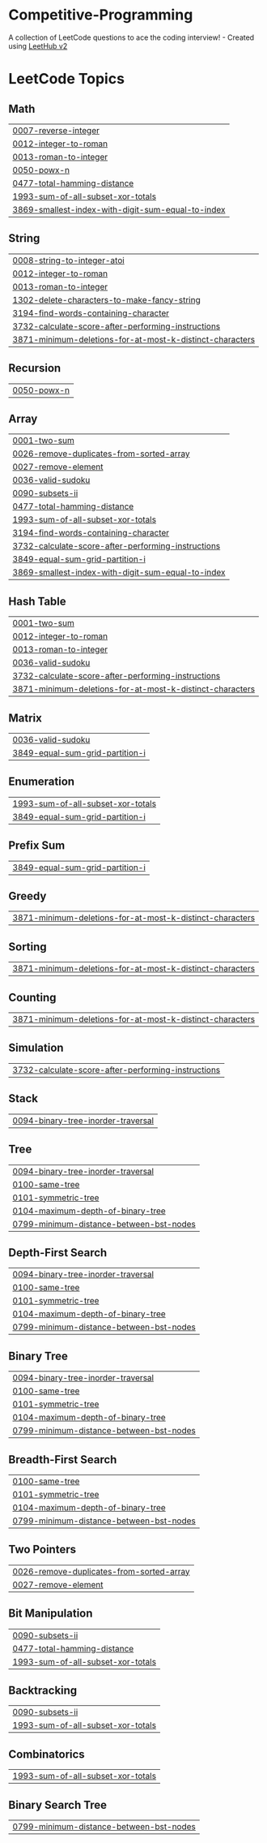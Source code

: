 # Competitive-Programming
A collection of LeetCode questions to ace the coding interview! - Created using [LeetHub v2](https://github.com/arunbhardwaj/LeetHub-2.0)

<!---LeetCode Topics Start-->
# LeetCode Topics
## Math
|  |
| ------- |
| [0007-reverse-integer](https://github.com/SrivarmaBattini/Competitive-Programming/tree/master/0007-reverse-integer) |
| [0012-integer-to-roman](https://github.com/SrivarmaBattini/Competitive-Programming/tree/master/0012-integer-to-roman) |
| [0013-roman-to-integer](https://github.com/SrivarmaBattini/Competitive-Programming/tree/master/0013-roman-to-integer) |
| [0050-powx-n](https://github.com/SrivarmaBattini/Competitive-Programming/tree/master/0050-powx-n) |
| [0477-total-hamming-distance](https://github.com/SrivarmaBattini/Competitive-Programming/tree/master/0477-total-hamming-distance) |
| [1993-sum-of-all-subset-xor-totals](https://github.com/SrivarmaBattini/Competitive-Programming/tree/master/1993-sum-of-all-subset-xor-totals) |
| [3869-smallest-index-with-digit-sum-equal-to-index](https://github.com/SrivarmaBattini/Competitive-Programming/tree/master/3869-smallest-index-with-digit-sum-equal-to-index) |
## String
|  |
| ------- |
| [0008-string-to-integer-atoi](https://github.com/SrivarmaBattini/Competitive-Programming/tree/master/0008-string-to-integer-atoi) |
| [0012-integer-to-roman](https://github.com/SrivarmaBattini/Competitive-Programming/tree/master/0012-integer-to-roman) |
| [0013-roman-to-integer](https://github.com/SrivarmaBattini/Competitive-Programming/tree/master/0013-roman-to-integer) |
| [1302-delete-characters-to-make-fancy-string](https://github.com/SrivarmaBattini/Competitive-Programming/tree/master/1302-delete-characters-to-make-fancy-string) |
| [3194-find-words-containing-character](https://github.com/SrivarmaBattini/Competitive-Programming/tree/master/3194-find-words-containing-character) |
| [3732-calculate-score-after-performing-instructions](https://github.com/SrivarmaBattini/Competitive-Programming/tree/master/3732-calculate-score-after-performing-instructions) |
| [3871-minimum-deletions-for-at-most-k-distinct-characters](https://github.com/SrivarmaBattini/Competitive-Programming/tree/master/3871-minimum-deletions-for-at-most-k-distinct-characters) |
## Recursion
|  |
| ------- |
| [0050-powx-n](https://github.com/SrivarmaBattini/Competitive-Programming/tree/master/0050-powx-n) |
## Array
|  |
| ------- |
| [0001-two-sum](https://github.com/SrivarmaBattini/Competitive-Programming/tree/master/0001-two-sum) |
| [0026-remove-duplicates-from-sorted-array](https://github.com/SrivarmaBattini/Competitive-Programming/tree/master/0026-remove-duplicates-from-sorted-array) |
| [0027-remove-element](https://github.com/SrivarmaBattini/Competitive-Programming/tree/master/0027-remove-element) |
| [0036-valid-sudoku](https://github.com/SrivarmaBattini/Competitive-Programming/tree/master/0036-valid-sudoku) |
| [0090-subsets-ii](https://github.com/SrivarmaBattini/Competitive-Programming/tree/master/0090-subsets-ii) |
| [0477-total-hamming-distance](https://github.com/SrivarmaBattini/Competitive-Programming/tree/master/0477-total-hamming-distance) |
| [1993-sum-of-all-subset-xor-totals](https://github.com/SrivarmaBattini/Competitive-Programming/tree/master/1993-sum-of-all-subset-xor-totals) |
| [3194-find-words-containing-character](https://github.com/SrivarmaBattini/Competitive-Programming/tree/master/3194-find-words-containing-character) |
| [3732-calculate-score-after-performing-instructions](https://github.com/SrivarmaBattini/Competitive-Programming/tree/master/3732-calculate-score-after-performing-instructions) |
| [3849-equal-sum-grid-partition-i](https://github.com/SrivarmaBattini/Competitive-Programming/tree/master/3849-equal-sum-grid-partition-i) |
| [3869-smallest-index-with-digit-sum-equal-to-index](https://github.com/SrivarmaBattini/Competitive-Programming/tree/master/3869-smallest-index-with-digit-sum-equal-to-index) |
## Hash Table
|  |
| ------- |
| [0001-two-sum](https://github.com/SrivarmaBattini/Competitive-Programming/tree/master/0001-two-sum) |
| [0012-integer-to-roman](https://github.com/SrivarmaBattini/Competitive-Programming/tree/master/0012-integer-to-roman) |
| [0013-roman-to-integer](https://github.com/SrivarmaBattini/Competitive-Programming/tree/master/0013-roman-to-integer) |
| [0036-valid-sudoku](https://github.com/SrivarmaBattini/Competitive-Programming/tree/master/0036-valid-sudoku) |
| [3732-calculate-score-after-performing-instructions](https://github.com/SrivarmaBattini/Competitive-Programming/tree/master/3732-calculate-score-after-performing-instructions) |
| [3871-minimum-deletions-for-at-most-k-distinct-characters](https://github.com/SrivarmaBattini/Competitive-Programming/tree/master/3871-minimum-deletions-for-at-most-k-distinct-characters) |
## Matrix
|  |
| ------- |
| [0036-valid-sudoku](https://github.com/SrivarmaBattini/Competitive-Programming/tree/master/0036-valid-sudoku) |
| [3849-equal-sum-grid-partition-i](https://github.com/SrivarmaBattini/Competitive-Programming/tree/master/3849-equal-sum-grid-partition-i) |
## Enumeration
|  |
| ------- |
| [1993-sum-of-all-subset-xor-totals](https://github.com/SrivarmaBattini/Competitive-Programming/tree/master/1993-sum-of-all-subset-xor-totals) |
| [3849-equal-sum-grid-partition-i](https://github.com/SrivarmaBattini/Competitive-Programming/tree/master/3849-equal-sum-grid-partition-i) |
## Prefix Sum
|  |
| ------- |
| [3849-equal-sum-grid-partition-i](https://github.com/SrivarmaBattini/Competitive-Programming/tree/master/3849-equal-sum-grid-partition-i) |
## Greedy
|  |
| ------- |
| [3871-minimum-deletions-for-at-most-k-distinct-characters](https://github.com/SrivarmaBattini/Competitive-Programming/tree/master/3871-minimum-deletions-for-at-most-k-distinct-characters) |
## Sorting
|  |
| ------- |
| [3871-minimum-deletions-for-at-most-k-distinct-characters](https://github.com/SrivarmaBattini/Competitive-Programming/tree/master/3871-minimum-deletions-for-at-most-k-distinct-characters) |
## Counting
|  |
| ------- |
| [3871-minimum-deletions-for-at-most-k-distinct-characters](https://github.com/SrivarmaBattini/Competitive-Programming/tree/master/3871-minimum-deletions-for-at-most-k-distinct-characters) |
## Simulation
|  |
| ------- |
| [3732-calculate-score-after-performing-instructions](https://github.com/SrivarmaBattini/Competitive-Programming/tree/master/3732-calculate-score-after-performing-instructions) |
## Stack
|  |
| ------- |
| [0094-binary-tree-inorder-traversal](https://github.com/SrivarmaBattini/Competitive-Programming/tree/master/0094-binary-tree-inorder-traversal) |
## Tree
|  |
| ------- |
| [0094-binary-tree-inorder-traversal](https://github.com/SrivarmaBattini/Competitive-Programming/tree/master/0094-binary-tree-inorder-traversal) |
| [0100-same-tree](https://github.com/SrivarmaBattini/Competitive-Programming/tree/master/0100-same-tree) |
| [0101-symmetric-tree](https://github.com/SrivarmaBattini/Competitive-Programming/tree/master/0101-symmetric-tree) |
| [0104-maximum-depth-of-binary-tree](https://github.com/SrivarmaBattini/Competitive-Programming/tree/master/0104-maximum-depth-of-binary-tree) |
| [0799-minimum-distance-between-bst-nodes](https://github.com/SrivarmaBattini/Competitive-Programming/tree/master/0799-minimum-distance-between-bst-nodes) |
## Depth-First Search
|  |
| ------- |
| [0094-binary-tree-inorder-traversal](https://github.com/SrivarmaBattini/Competitive-Programming/tree/master/0094-binary-tree-inorder-traversal) |
| [0100-same-tree](https://github.com/SrivarmaBattini/Competitive-Programming/tree/master/0100-same-tree) |
| [0101-symmetric-tree](https://github.com/SrivarmaBattini/Competitive-Programming/tree/master/0101-symmetric-tree) |
| [0104-maximum-depth-of-binary-tree](https://github.com/SrivarmaBattini/Competitive-Programming/tree/master/0104-maximum-depth-of-binary-tree) |
| [0799-minimum-distance-between-bst-nodes](https://github.com/SrivarmaBattini/Competitive-Programming/tree/master/0799-minimum-distance-between-bst-nodes) |
## Binary Tree
|  |
| ------- |
| [0094-binary-tree-inorder-traversal](https://github.com/SrivarmaBattini/Competitive-Programming/tree/master/0094-binary-tree-inorder-traversal) |
| [0100-same-tree](https://github.com/SrivarmaBattini/Competitive-Programming/tree/master/0100-same-tree) |
| [0101-symmetric-tree](https://github.com/SrivarmaBattini/Competitive-Programming/tree/master/0101-symmetric-tree) |
| [0104-maximum-depth-of-binary-tree](https://github.com/SrivarmaBattini/Competitive-Programming/tree/master/0104-maximum-depth-of-binary-tree) |
| [0799-minimum-distance-between-bst-nodes](https://github.com/SrivarmaBattini/Competitive-Programming/tree/master/0799-minimum-distance-between-bst-nodes) |
## Breadth-First Search
|  |
| ------- |
| [0100-same-tree](https://github.com/SrivarmaBattini/Competitive-Programming/tree/master/0100-same-tree) |
| [0101-symmetric-tree](https://github.com/SrivarmaBattini/Competitive-Programming/tree/master/0101-symmetric-tree) |
| [0104-maximum-depth-of-binary-tree](https://github.com/SrivarmaBattini/Competitive-Programming/tree/master/0104-maximum-depth-of-binary-tree) |
| [0799-minimum-distance-between-bst-nodes](https://github.com/SrivarmaBattini/Competitive-Programming/tree/master/0799-minimum-distance-between-bst-nodes) |
## Two Pointers
|  |
| ------- |
| [0026-remove-duplicates-from-sorted-array](https://github.com/SrivarmaBattini/Competitive-Programming/tree/master/0026-remove-duplicates-from-sorted-array) |
| [0027-remove-element](https://github.com/SrivarmaBattini/Competitive-Programming/tree/master/0027-remove-element) |
## Bit Manipulation
|  |
| ------- |
| [0090-subsets-ii](https://github.com/SrivarmaBattini/Competitive-Programming/tree/master/0090-subsets-ii) |
| [0477-total-hamming-distance](https://github.com/SrivarmaBattini/Competitive-Programming/tree/master/0477-total-hamming-distance) |
| [1993-sum-of-all-subset-xor-totals](https://github.com/SrivarmaBattini/Competitive-Programming/tree/master/1993-sum-of-all-subset-xor-totals) |
## Backtracking
|  |
| ------- |
| [0090-subsets-ii](https://github.com/SrivarmaBattini/Competitive-Programming/tree/master/0090-subsets-ii) |
| [1993-sum-of-all-subset-xor-totals](https://github.com/SrivarmaBattini/Competitive-Programming/tree/master/1993-sum-of-all-subset-xor-totals) |
## Combinatorics
|  |
| ------- |
| [1993-sum-of-all-subset-xor-totals](https://github.com/SrivarmaBattini/Competitive-Programming/tree/master/1993-sum-of-all-subset-xor-totals) |
## Binary Search Tree
|  |
| ------- |
| [0799-minimum-distance-between-bst-nodes](https://github.com/SrivarmaBattini/Competitive-Programming/tree/master/0799-minimum-distance-between-bst-nodes) |
<!---LeetCode Topics End-->